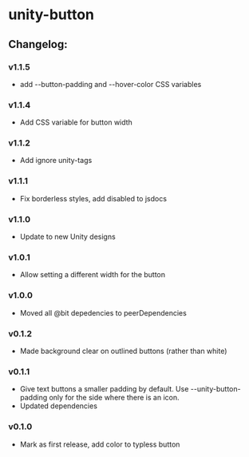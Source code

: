 # unity-button

## Changelog:

### v1.1.5
- add --button-padding and --hover-color CSS variables

### v1.1.4
- Add CSS variable for button width

### v1.1.2
- Add ignore unity-tags

### v1.1.1
- Fix borderless styles, add disabled to jsdocs

### v1.1.0
- Update to new Unity designs

### v1.0.1
- Allow setting a different width for the button

### v1.0.0
- Moved all @bit depedencies to peerDependencies

### v0.1.2
- Made background clear on outlined buttons (rather than white)

### v0.1.1
- Give text buttons a smaller padding by default. Use --unity-button-padding only for the side where there is an icon.
- Updated dependencies

### v0.1.0
- Mark as first release, add color to typless button
